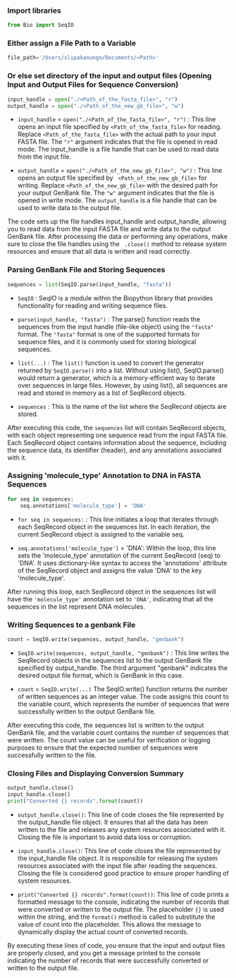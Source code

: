 ### Import libraries

```python
from Bio import SeqIO
```

### Either assign a File Path to a Variable

```python
file_path='/Users/slipakanungo/Documents/<Path>'
```

### Or else set directory of the input and output files (Opening Input and Output Files for Sequence Conversion)

```python
input_handle = open("./<Path_of_the_fasta_file>", "r")
output_handle = open("./<Path_of_the_new_gb_file>", "w")
```

* ```input_handle``` = ```open("./<Path_of_the_fasta_file>", "r")``` : This line opens an input file specified by ```<Path_of_the_fasta_file>``` for reading. Replace ```<Path_of_the_fasta_file>``` with the actual path to your input FASTA file. The ``` "r" ``` argument indicates that the file is opened in read mode. The input_handle is a file handle that can be used to read data from the input file.

* ```output_handle``` = ```open("./<Path_of_the_new_gb_file>", "w")``` : This line opens an output file specified by ``` <Path_of_the_new_gb_file>``` for writing. Replace ```<Path_of_the_new_gb_file>``` with the desired path for your output GenBank file. The ``` "w" ``` argument indicates that the file is opened in write mode. The ```output_handle``` is a file handle that can be used to write data to the output file.

The code sets up the file handles input_handle and output_handle, allowing you to read data from the input FASTA file and write data to the output GenBank file. After processing the data or performing any operations, make sure to close the file handles using the ``` .close()``` method to release system resources and ensure that all data is written and read correctly.

### Parsing GenBank File and Storing Sequences

```python
sequences = list(SeqIO.parse(input_handle, "fasta"))
```

* ```SeqIO``` : SeqIO is a module within the Biopython library that provides functionality for reading and writing sequence files.

* ```parse(input_handle, "fasta")``` : The parse() function reads the sequences from the input handle (file-like object) using the ``` "fasta" ``` format. The ``` "fasta" ``` format is one of the supported formats for sequence files, and it is commonly used for storing biological sequences.

* ```list(...)``` : The ```list()``` function is used to convert the generator returned by ```SeqIO.parse()``` into a list. Without using list(), SeqIO.parse() would return a generator, which is a memory-efficient way to iterate over sequences in large files. However, by using list(), all sequences are read and stored in memory as a list of SeqRecord objects.

* ```sequences``` : This is the name of the list where the SeqRecord objects are stored.

After executing this code, the ```sequences``` list will contain SeqRecord objects, with each object representing one sequence read from the input FASTA file. Each SeqRecord object contains information about the sequence, including the sequence data, its identifier (header), and any annotations associated with it.


### Assigning 'molecule_type' Annotation to DNA in FASTA Sequences

```python
for seq in sequences:
    seq.annotations['molecule_type'] = 'DNA'
```

* ```for seq in sequences:``` : This line initiates a loop that iterates through each SeqRecord object in the sequences list. In each iteration, the current SeqRecord object is assigned to the variable seq.

* ```seq.annotations['molecule_type']``` = 'DNA': Within the loop, this line sets the 'molecule_type' annotation of the current SeqRecord (seq) to 'DNA'. It uses dictionary-like syntax to access the 'annotations' attribute of the SeqRecord object and assigns the value 'DNA' to the key 'molecule_type'.

After running this loop, each SeqRecord object in the sequences list will have the ``` 'molecule_type' ``` annotation set to ``` 'DNA' ```, indicating that all the sequences in the list represent DNA molecules.

### Writing Sequences to a genbank File

```python
count = SeqIO.write(sequences, output_handle, "genbank")
```

* ```SeqIO.write(sequences, output_handle, "genbank")``` : This line writes the SeqRecord objects in the sequences list to the output GenBank file specified by output_handle. The third argument "genbank" indicates the desired output file format, which is GenBank in this case.

* ```count``` = ```SeqIO.write(...)``` The SeqIO.write() function returns the number of written sequences as an integer value. The code assigns this count to the variable count, which represents the number of sequences that were successfully written to the output GenBank file.

After executing this code, the sequences list is written to the output GenBank file, and the variable count contains the number of sequences that were written. The count value can be useful for verification or logging purposes to ensure that the expected number of sequences were successfully written to the file.


### Closing Files and Displaying Conversion Summary

```python
output_handle.close()
input_handle.close()
print("Converted {} records".format(count))
```

* ```output_handle.close()```: This line of code closes the file represented by the output_handle file object. It ensures that all the data has been written to the file and releases any system resources associated with it. Closing the file is important to avoid data loss or corruption.

* ```input_handle.close()```: This line of code closes the file represented by the input_handle file object. It is responsible for releasing the system resources associated with the input file after reading the sequences. Closing the file is considered good practice to ensure proper handling of system resources.

* ```print("Converted {} records".format(count))```: This line of code prints a formatted message to the console, indicating the number of records that were converted or written to the output file. The placeholder ```{}``` is used within the string, and the ```format()``` method is called to substitute the value of count into the placeholder. This allows the message to dynamically display the actual count of converted records.

By executing these lines of code, you ensure that the input and output files are properly closed, and you get a message printed to the console indicating the number of records that were successfully converted or written to the output file.


